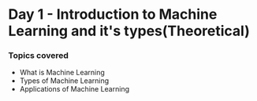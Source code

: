 <h1>Day 1 - Introduction to Machine Learning and it's types(Theoretical)</h1>


<h3>Topics covered</h3>

  <ul>
    <li>What is Machine Learning</li>
    <li>Types of Machine Learning</li>
    <li>Applications of Machine Learning</li>
  </ul>

